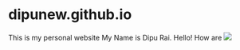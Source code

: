 # dipunew.github.io
This is my personal website
My Name is Dipu Rai. Hello! How are 
![](https://i.gifer.com/embedded/download/4j.gif)